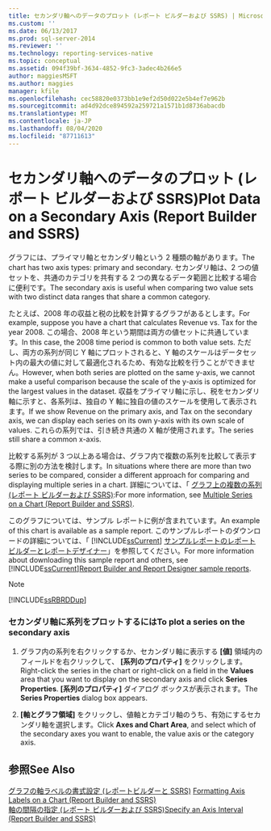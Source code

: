 ```yaml
---
title: セカンダリ軸へのデータのプロット (レポート ビルダーおよび SSRS) | Microsoft Docs
ms.custom: ''
ms.date: 06/13/2017
ms.prod: sql-server-2014
ms.reviewer: ''
ms.technology: reporting-services-native
ms.topic: conceptual
ms.assetid: 094f39bf-3634-4852-9fc3-3adec4b266e5
author: maggiesMSFT
ms.author: maggies
manager: kfile
ms.openlocfilehash: cec58820e0373bb1e9ef2d50d022e5b4ef7e962b
ms.sourcegitcommit: ad4d92dce894592a259721a1571b1d8736abacdb
ms.translationtype: MT
ms.contentlocale: ja-JP
ms.lasthandoff: 08/04/2020
ms.locfileid: "87711613"
---
```

# <a name="plot-data-on-a-secondary-axis-report-builder-and-ssrs"></a><span data-ttu-id="01ea1-102">セカンダリ軸へのデータのプロット (レポート ビルダーおよび SSRS)</span><span class="sxs-lookup"><span data-stu-id="01ea1-102">Plot Data on a Secondary Axis (Report Builder and SSRS)</span></span>
  <span data-ttu-id="01ea1-103">グラフには、プライマリ軸とセカンダリ軸という 2 種類の軸があります。</span><span class="sxs-lookup"><span data-stu-id="01ea1-103">The chart has two axis types: primary and secondary.</span></span> <span data-ttu-id="01ea1-104">セカンダリ軸は、2 つの値セットを、共通のカテゴリを共有する 2 つの異なるデータ範囲と比較する場合に便利です。</span><span class="sxs-lookup"><span data-stu-id="01ea1-104">The secondary axis is useful when comparing two value sets with two distinct data ranges that share a common category.</span></span>  
  
 <span data-ttu-id="01ea1-105">たとえば、2008 年の収益と税の比較を計算するグラフがあるとします。</span><span class="sxs-lookup"><span data-stu-id="01ea1-105">For example, suppose you have a chart that calculates Revenue vs. Tax for the year 2008.</span></span> <span data-ttu-id="01ea1-106">この場合、2008 年という期間は両方の値セットに共通しています。</span><span class="sxs-lookup"><span data-stu-id="01ea1-106">In this case, the 2008 time period is common to both value sets.</span></span> <span data-ttu-id="01ea1-107">ただし、両方の系列が同じ Y 軸にプロットされると、Y 軸のスケールはデータセット内の最大の値に対して最適化されるため、有効な比較を行うことができません。</span><span class="sxs-lookup"><span data-stu-id="01ea1-107">However, when both series are plotted on the same y-axis, we cannot make a useful comparison because the scale of the y-axis is optimized for the largest values in the dataset.</span></span> <span data-ttu-id="01ea1-108">収益をプライマリ軸に示し、税をセカンダリ軸に示すと、各系列は、独自の Y 軸に独自の値のスケールを使用して表示されます。</span><span class="sxs-lookup"><span data-stu-id="01ea1-108">If we show Revenue on the primary axis, and Tax on the secondary axis, we can display each series on its own y-axis with its own scale of values.</span></span> <span data-ttu-id="01ea1-109">これらの系列では、引き続き共通の X 軸が使用されます。</span><span class="sxs-lookup"><span data-stu-id="01ea1-109">The series still share a common x-axis.</span></span>  
  
 <span data-ttu-id="01ea1-110">比較する系列が 3 つ以上ある場合は、グラフ内で複数の系列を比較して表示する際に別の方法を検討します。</span><span class="sxs-lookup"><span data-stu-id="01ea1-110">In situations where there are more than two series to be compared, consider a different approach for comparing and displaying multiple series in a chart.</span></span> <span data-ttu-id="01ea1-111">詳細については、「 [グラフ上の複数の系列 (レポート ビルダーおよび SSRS)](multiple-series-on-a-chart-report-builder-and-ssrs.md):</span><span class="sxs-lookup"><span data-stu-id="01ea1-111">For more information, see [Multiple Series on a Chart &#40;Report Builder and SSRS&#41;](multiple-series-on-a-chart-report-builder-and-ssrs.md).</span></span>  
  
 <span data-ttu-id="01ea1-112">このグラフについては、サンプル レポートに例が含まれています。</span><span class="sxs-lookup"><span data-stu-id="01ea1-112">An example of this chart is available as a sample report.</span></span> <span data-ttu-id="01ea1-113">このサンプルレポートのダウンロードの詳細については、「 [!INCLUDE[ssCurrent](../../includes/sscurrent-md.md)] [サンプルレポートのレポートビルダーとレポートデザイナー](https://go.microsoft.com/fwlink/?LinkId=198283)」を参照してください。</span><span class="sxs-lookup"><span data-stu-id="01ea1-113">For more information about downloading this sample report and others, see [!INCLUDE[ssCurrent](../../includes/sscurrent-md.md)][Report Builder and Report Designer sample reports](https://go.microsoft.com/fwlink/?LinkId=198283).</span></span>  
  
> [!NOTE]  
>  [!INCLUDE[ssRBRDDup](../../includes/ssrbrddup-md.md)]  
  
### <a name="to-plot-a-series-on-the-secondary-axis"></a><span data-ttu-id="01ea1-114">セカンダリ軸に系列をプロットするには</span><span class="sxs-lookup"><span data-stu-id="01ea1-114">To plot a series on the secondary axis</span></span>  
  
1.  <span data-ttu-id="01ea1-115">グラフ内の系列を右クリックするか、セカンダリ軸に表示する **[値]** 領域内のフィールドを右クリックして、 **[系列のプロパティ]** をクリックします。</span><span class="sxs-lookup"><span data-stu-id="01ea1-115">Right-click the series in the chart or right-click on a field in the **Values** area that you want to display on the secondary axis and click **Series Properties**.</span></span> <span data-ttu-id="01ea1-116">**[系列のプロパティ]** ダイアログ ボックスが表示されます。</span><span class="sxs-lookup"><span data-stu-id="01ea1-116">The **Series Properties** dialog box appears.</span></span>  
  
2.  <span data-ttu-id="01ea1-117">**[軸とグラフ領域]** をクリックし、値軸とカテゴリ軸のうち、有効にするセカンダリ軸を選択します。</span><span class="sxs-lookup"><span data-stu-id="01ea1-117">Click **Axes and Chart Area**, and select which of the secondary axes you want to enable, the value axis or the category axis.</span></span>  
  
## <a name="see-also"></a><span data-ttu-id="01ea1-118">参照</span><span class="sxs-lookup"><span data-stu-id="01ea1-118">See Also</span></span>  
 <span data-ttu-id="01ea1-119">[グラフの軸ラベルの書式設定 &#40;レポートビルダーと SSRS&#41;](formatting-axis-labels-on-a-chart-report-builder-and-ssrs.md) </span><span class="sxs-lookup"><span data-stu-id="01ea1-119">[Formatting Axis Labels on a Chart &#40;Report Builder and SSRS&#41;](formatting-axis-labels-on-a-chart-report-builder-and-ssrs.md) </span></span>  
 [<span data-ttu-id="01ea1-120">軸の間隔の指定 &#40;レポート ビルダーおよび SSRS&#41;</span><span class="sxs-lookup"><span data-stu-id="01ea1-120">Specify an Axis Interval &#40;Report Builder and SSRS&#41;</span></span>](specify-an-axis-interval-report-builder-and-ssrs.md)  
  
  
